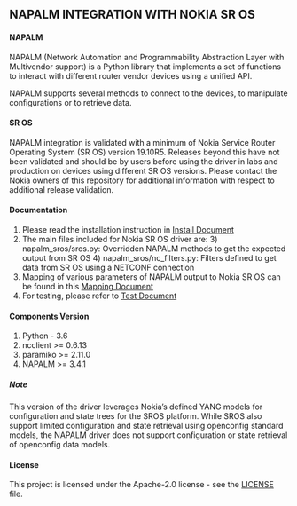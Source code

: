 ## **NAPALM INTEGRATION WITH NOKIA SR OS**

#### **NAPALM**
NAPALM (Network Automation and Programmability Abstraction Layer with Multivendor support) is a Python library that implements a set of functions to interact with different router vendor devices using a unified API.

NAPALM supports several methods to connect to the devices, to manipulate configurations or to retrieve data.

#### **SR OS**
NAPALM integration is validated with a minimum of Nokia Service Router Operating System (SR OS) version 19.10R5. Releases beyond this have not been validated and should be by users before using the driver in labs and production on devices using different SR OS versions. Please contact the Nokia owners of this repository for additional information with respect to additional release validation.


#### **Documentation**
1) Please read the installation instruction in [Install Document](https://github.com/napalm-automation-community/napalm-sros/blob/master/INSTALL.md)
2) The main files included for Nokia SR OS driver are:
     3) napalm_sros/sros.py: Overridden NAPALM methods to get the expected output from SR OS
     4) napalm_sros/nc_filters.py: Filters defined to get data from SR OS using a NETCONF connection
5) Mapping of various parameters of NAPALM output to Nokia SR OS can be found in this [Mapping Document](https://github.com/napalm-automation-community/napalm-sros/blob/master/Summary_of_Methods.pdf)
6) For testing, please refer to [Test Document](https://github.com/napalm-automation-community/napalm-sros/blob/master/README_TEST.md)

#### **Components Version**
1) Python - 3.6
2) ncclient >= 0.6.13
3) paramiko >= 2.11.0
4) NAPALM >= 3.4.1

##### **Note**
This version of the driver leverages Nokia’s defined YANG models for configuration and state trees for the SROS platform. While SROS also support limited configuration and state retrieval using openconfig standard models, the NAPALM driver does not support configuration or state retrieval of openconfig data models.

#### License
This project is licensed under the Apache-2.0 license - see the [LICENSE](LICENSE) file.
